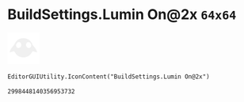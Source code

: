 # BuildSettings.Lumin On@2x `64x64`
<img src="/img/BuildSettings.Lumin%20On@2x.png" width=64 height=64>

``` CSharp
EditorGUIUtility.IconContent("BuildSettings.Lumin On@2x")
```
```
2998448140356953732
```
